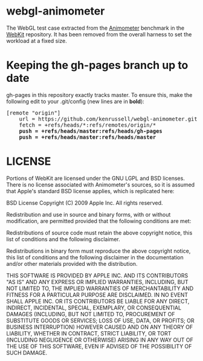 # webgl-animometer

The WebGL test case extracted from the
[Animometer](https://github.com/WebKit/webkit/tree/master/PerformanceTests/Animometer)
benchmark in the [WebKit](https://webkit.org/) repository. It has been
removed from the overall harness to set the workload at a fixed size.

# Keeping the gh-pages branch up to date

gh-pages in this repository exactly tracks master. To ensure this,
make the following edit to your .git/config (new lines are in
**bold**):

<pre>
[remote "origin"]
    url = https://github.com/kenrussell/webgl-animometer.git
    fetch = +refs/heads/*:refs/remotes/origin/*
    <b>push = +refs/heads/master:refs/heads/gh-pages</b>
    <b>push = +refs/heads/master:refs/heads/master</b>
</pre>

# LICENSE

Portions of WebKit are licensed under the GNU LGPL and BSD licenses.
There is no license associated with Animometer's sources, so it is
assumed that Apple's standard BSD license applies, which is replicated
here:

BSD License
Copyright (C) 2009 Apple Inc. All rights reserved.

Redistribution and use in source and binary forms, with or without
modification, are permitted provided that the following conditions are
met:

Redistributions of source code must retain the above copyright notice,
this list of conditions and the following disclaimer.

Redistributions in binary form must reproduce the above copyright
notice, this list of conditions and the following disclaimer in the
documentation and/or other materials provided with the distribution.

THIS SOFTWARE IS PROVIDED BY APPLE INC. AND ITS CONTRIBUTORS "AS IS"
AND ANY EXPRESS OR IMPLIED WARRANTIES, INCLUDING, BUT NOT LIMITED TO,
THE IMPLIED WARRANTIES OF MERCHANTABILITY AND FITNESS FOR A PARTICULAR
PURPOSE ARE DISCLAIMED. IN NO EVENT SHALL APPLE INC. OR ITS
CONTRIBUTORS BE LIABLE FOR ANY DIRECT, INDIRECT, INCIDENTAL, SPECIAL,
EXEMPLARY, OR CONSEQUENTIAL DAMAGES (INCLUDING, BUT NOT LIMITED TO,
PROCUREMENT OF SUBSTITUTE GOODS OR SERVICES; LOSS OF USE, DATA, OR
PROFITS; OR BUSINESS INTERRUPTION) HOWEVER CAUSED AND ON ANY THEORY OF
LIABILITY, WHETHER IN CONTRACT, STRICT LIABILITY, OR TORT (INCLUDING
NEGLIGENCE OR OTHERWISE) ARISING IN ANY WAY OUT OF THE USE OF THIS
SOFTWARE, EVEN IF ADVISED OF THE POSSIBILITY OF SUCH DAMAGE.
